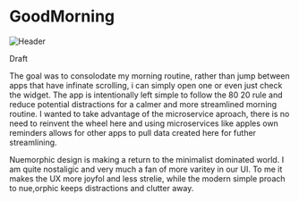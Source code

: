 # GoodMorning

![Header](images/ieader.png)

Draft

The goal was to consolodate my morning routine, rather than jump between apps that have infinate scrolling, i can simply open one or even just check the widget. The app is intentionally left simple to follow the 80 20 rule and reduce potential distractions for a calmer and more streamlined morning routine. I wanted to take advantage of the microservice aproach, there is no need to reinvent the wheel here and using microservices like apples own reminders allows for other apps to pull data created here for futher streamlining.

Nuemorphic design is making a return to the minimalist dominated world. I am quite nostaligic and very much a fan of more varitey in our UI. To me it makes the UX more joyfol and less strelie, while the modern simple proach to nue,orphic keeps distractions and clutter away.
